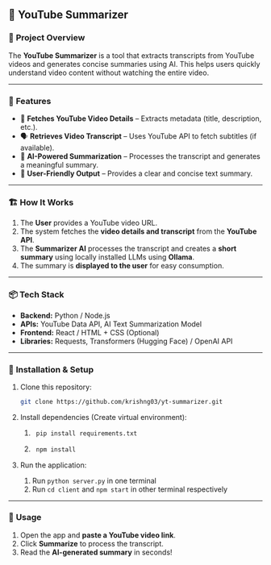 
## 📌 YouTube Summarizer

### 📝 **Project Overview**

The **YouTube Summarizer** is a tool that extracts transcripts from YouTube videos and generates concise summaries using AI. This helps users quickly understand video content without watching the entire video.

----------

### 🚀 **Features**

-   📌 **Fetches YouTube Video Details** – Extracts metadata (title, description, etc.).
-   🗣 **Retrieves Video Transcript** – Uses YouTube API to fetch subtitles (if available).
-   🧠 **AI-Powered Summarization** – Processes the transcript and generates a meaningful summary.
-   📜 **User-Friendly Output** – Provides a clear and concise text summary.

----------

### 🏗 **How It Works**

1.  The **User** provides a YouTube video URL.
2.  The system fetches the **video details and transcript** from the **YouTube API**.
3.  The **Summarizer AI** processes the transcript and creates a **short summary** using locally installed LLMs using **Ollama**.
4.  The summary is **displayed to the user** for easy consumption.

----------

### 📦 **Tech Stack**

-   **Backend:** Python / Node.js
-   **APIs:** YouTube Data API, AI Text Summarization Model
-   **Frontend:** React / HTML + CSS (Optional)
-   **Libraries:** Requests, Transformers (Hugging Face) / OpenAI API

----------

### 📜 **Installation & Setup**

1.  Clone this repository:
    
    ```bash 
    git clone https://github.com/krishng03/yt-summarizer.git    
2.  Install dependencies (Create virtual environment):
    
	1. ```bash
		pip install requirements.txt    
	2. ```bash
		npm install	   
3.  Run the application:
	1. Run `python server.py` in one terminal
	2. Run `cd client` and `npm start` in other terminal respectively  

----------

### 🎯 **Usage**

1.  Open the app and **paste a YouTube video link**.
2.  Click **Summarize** to process the transcript.
3.  Read the **AI-generated summary** in seconds!
